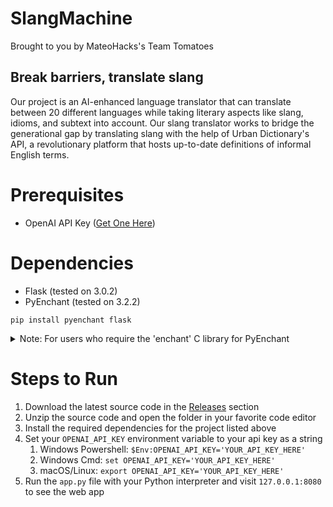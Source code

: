 # SlangMachine
Brought to you by MateoHacks's Team Tomatoes

## Break barriers, translate slang

Our project is an AI-enhanced language translator that can translate between 20 different languages while taking literary aspects like slang, idioms, and subtext into account. Our slang translator works to bridge the generational gap by translating slang with the help of Urban Dictionary's API, a revolutionary platform that hosts up-to-date definitions of informal English terms. 

# Prerequisites
- OpenAI API Key ([Get One Here](https://platform.openai.com/api-keys))

# Dependencies
- Flask (tested on 3.0.2)
- PyEnchant (tested on 3.2.2)

`pip install pyenchant flask`

<details>
<summary>Note: For users who require the 'enchant' C library for PyEnchant</summary>
<br>
<ul>
   <li>Linux Users: Install the <code>libenchant-2-2</code> package (or similar naming) from your Linux package manager: <code>sudo apt install libenchant-2-2</code></li>
   <li>MacOS Users: Install the <code>enchant</code> package using HomeBrew: <code>brew update && brew install enchant</code></li>
   <li>Windows Users (If you want more than English): You need to install PyEnchant on a Linux platform (WSL works) or use MinGW
      <ul>
         <li>For WSL users, you can follow the instructions for Linux and install the appropriate package</li>
         <li>For MinGW (from MSYS2) users, install the wheel of PyEnchant without the binary</li>
         <ul>
            <li><code>pip install --no-binary pyenchant</code></li>
            <li>Install the appropriate packages for PyEnchant using MSYS2's package manager <code>pacman</code></li>
            <li><code>pacman -S enchant</code></li>
         </ul>
      </ul>
   </li>
</ul>
</details>


# Steps to Run
 1. Download the latest source code in the [Releases](https://github.com/nima-bhavansikar/mateohacks-project-team-tomatoes/releases) section
 2. Unzip the source code and open the folder in your favorite code editor
 3. Install the required dependencies for the project listed above
 4. Set your `OPENAI_API_KEY` environment variable to your api key as a string
    1. Windows Powershell: `$Env:OPENAI_API_KEY='YOUR_API_KEY_HERE'`
    2. Windows Cmd: `set OPENAI_API_KEY='YOUR_API_KEY_HERE'`
    3. macOS/Linux: `export OPENAI_API_KEY='YOUR_API_KEY_HERE'`
 5. Run the `app.py` file with your Python interpreter and visit `127.0.0.1:8080` to see the web app
